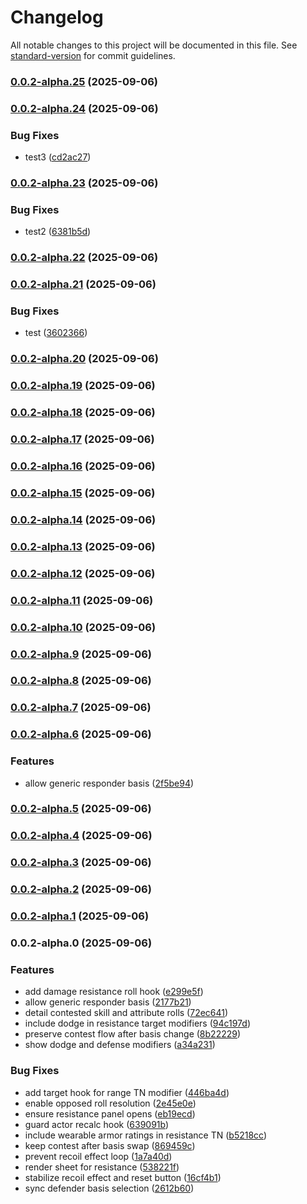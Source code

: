 # Changelog

All notable changes to this project will be documented in this file. See [standard-version](https://github.com/conventional-changelog/standard-version) for commit guidelines.

### [0.0.2-alpha.25](https://github.com/mirnau/sr3e/compare/v0.0.2-alpha.24...v0.0.2-alpha.25) (2025-09-06)

### [0.0.2-alpha.24](https://github.com/mirnau/sr3e/compare/v0.0.2-alpha.23...v0.0.2-alpha.24) (2025-09-06)


### Bug Fixes

* test3 ([cd2ac27](https://github.com/mirnau/sr3e/commit/cd2ac27fa86917a21cd678229f39e324a74e3622))

### [0.0.2-alpha.23](https://github.com/mirnau/sr3e/compare/v0.0.2-alpha.22...v0.0.2-alpha.23) (2025-09-06)


### Bug Fixes

* test2 ([6381b5d](https://github.com/mirnau/sr3e/commit/6381b5db15318c1301d5fc72543f244dfecaa862))

### [0.0.2-alpha.22](https://github.com/mirnau/sr3e/compare/v0.0.2-alpha.21...v0.0.2-alpha.22) (2025-09-06)

### [0.0.2-alpha.21](https://github.com/mirnau/sr3e/compare/v0.0.2-alpha.20...v0.0.2-alpha.21) (2025-09-06)


### Bug Fixes

* test ([3602366](https://github.com/mirnau/sr3e/commit/36023668922ee76037a0da3965ad7dd85bb8a734))

### [0.0.2-alpha.20](https://github.com/mirnau/sr3e/compare/v0.0.2-alpha.19...v0.0.2-alpha.20) (2025-09-06)

### [0.0.2-alpha.19](https://github.com/mirnau/sr3e/compare/v0.0.2-alpha.18...v0.0.2-alpha.19) (2025-09-06)

### [0.0.2-alpha.18](https://github.com/mirnau/sr3e/compare/v0.0.2-alpha.17...v0.0.2-alpha.18) (2025-09-06)

### [0.0.2-alpha.17](https://github.com/mirnau/sr3e/compare/v0.0.2-alpha.16...v0.0.2-alpha.17) (2025-09-06)

### [0.0.2-alpha.16](https://github.com/mirnau/sr3e/compare/v0.0.2-alpha.15...v0.0.2-alpha.16) (2025-09-06)

### [0.0.2-alpha.15](https://github.com/mirnau/sr3e/compare/v0.0.2-alpha.14...v0.0.2-alpha.15) (2025-09-06)

### [0.0.2-alpha.14](https://github.com/mirnau/sr3e/compare/v0.0.2-alpha.13...v0.0.2-alpha.14) (2025-09-06)

### [0.0.2-alpha.13](https://github.com/mirnau/sr3e/compare/v0.0.2-alpha.12...v0.0.2-alpha.13) (2025-09-06)

### [0.0.2-alpha.12](https://github.com/mirnau/sr3e/compare/v0.0.2-alpha.11...v0.0.2-alpha.12) (2025-09-06)

### [0.0.2-alpha.11](https://github.com/mirnau/sr3e/compare/v0.0.2-alpha.10...v0.0.2-alpha.11) (2025-09-06)

### [0.0.2-alpha.10](https://github.com/mirnau/sr3e/compare/v0.0.2-alpha.9...v0.0.2-alpha.10) (2025-09-06)

### [0.0.2-alpha.9](https://github.com/mirnau/sr3e/compare/v0.0.2-alpha.8...v0.0.2-alpha.9) (2025-09-06)

### [0.0.2-alpha.8](https://github.com/mirnau/sr3e/compare/v0.0.2-alpha.7...v0.0.2-alpha.8) (2025-09-06)

### [0.0.2-alpha.7](https://github.com/mirnau/sr3e/compare/v0.0.2-alpha.6...v0.0.2-alpha.7) (2025-09-06)

### [0.0.2-alpha.6](https://github.com/mirnau/sr3e/compare/v0.0.2-alpha.5...v0.0.2-alpha.6) (2025-09-06)


### Features

* allow generic responder basis ([2f5be94](https://github.com/mirnau/sr3e/commit/2f5be946e2f470ba7125f2526e9af7bca15ec91c))

### [0.0.2-alpha.5](https://github.com/mirnau/sr3e/compare/v0.0.2-alpha.4...v0.0.2-alpha.5) (2025-09-06)

### [0.0.2-alpha.4](https://github.com/mirnau/sr3e/compare/v0.0.2-alpha.3...v0.0.2-alpha.4) (2025-09-06)

### [0.0.2-alpha.3](https://github.com/mirnau/sr3e/compare/v0.0.2-alpha.2...v0.0.2-alpha.3) (2025-09-06)

### [0.0.2-alpha.2](https://github.com/mirnau/sr3e/compare/v0.0.2-alpha.1...v0.0.2-alpha.2) (2025-09-06)

### [0.0.2-alpha.1](https://github.com/mirnau/sr3e/compare/v0.0.2-alpha.0...v0.0.2-alpha.1) (2025-09-06)

### 0.0.2-alpha.0 (2025-09-06)


### Features

* add damage resistance roll hook ([e299e5f](https://github.com/mirnau/sr3e/commit/e299e5ff1cc52e70dd826b405687bd64eb1efdf2))
* allow generic responder basis ([2177b21](https://github.com/mirnau/sr3e/commit/2177b2154b50d0f40749a877f0507aa4ce6718f3))
* detail contested skill and attribute rolls ([72ec641](https://github.com/mirnau/sr3e/commit/72ec641e910b6d124cb1f7787562e4e05987649f))
* include dodge in resistance target modifiers ([94c197d](https://github.com/mirnau/sr3e/commit/94c197da27fb1a5c62a38bcf1a6e434d7eca0ba3))
* preserve contest flow after basis change ([8b22229](https://github.com/mirnau/sr3e/commit/8b22229232d14317693c7d97e546b401fcb1fa05))
* show dodge and defense modifiers ([a34a231](https://github.com/mirnau/sr3e/commit/a34a231a0831e7c76189f5dfa3e102d7bee75e1b))


### Bug Fixes

* add target hook for range TN modifier ([446ba4d](https://github.com/mirnau/sr3e/commit/446ba4dd04c10edd27be057e17375b1136ab2fd4))
* enable opposed roll resolution ([2e45e0e](https://github.com/mirnau/sr3e/commit/2e45e0e39aa171049873e8b6a311a7ffcb175a50))
* ensure resistance panel opens ([eb19ecd](https://github.com/mirnau/sr3e/commit/eb19ecdfae67da4b484d740ebcb134969a4f757f))
* guard actor recalc hook ([639091b](https://github.com/mirnau/sr3e/commit/639091ba51629b919213034a7a342b4b617f2cbd))
* include wearable armor ratings in resistance TN ([b5218cc](https://github.com/mirnau/sr3e/commit/b5218ccb246e9a509f0533d957cd739feddf49ee))
* keep contest after basis swap ([869459c](https://github.com/mirnau/sr3e/commit/869459c40da538262fd71cd26c473b4d049f2023))
* prevent recoil effect loop ([1a7a40d](https://github.com/mirnau/sr3e/commit/1a7a40d3e51f1b24335baf2e70b7544bbe03a0b9))
* render sheet for resistance ([538221f](https://github.com/mirnau/sr3e/commit/538221fca6cb6fbd2c3655f85c0fe69360e89943))
* stabilize recoil effect and reset button ([16cf4b1](https://github.com/mirnau/sr3e/commit/16cf4b14d3dceb42703b324fbc5d291d3c69fe42))
* sync defender basis selection ([2612b60](https://github.com/mirnau/sr3e/commit/2612b60f8577e2ee734596bace45321e2bb4d5cb))
